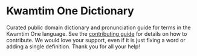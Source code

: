 
# Kwamtim One Dictionary

Curated public domain dictionary and pronunciation guide for terms in the Kwamtim One language. See the [contributing guide](https://github.com/drumworkteam/term/blob/make/.github/contributing.md) for details on how to contribute. We would love your support, even if it is just fixing a word or adding a single definition. Thank you for all your help!